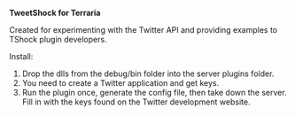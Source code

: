 ﻿__TweetShock for Terraria__

Created for experimenting with the Twitter API and providing examples to TShock plugin developers.

Install:

1. Drop the dlls from the debug/bin folder into the server plugins folder.
2. You need to create a Twitter application and get keys.
3. Run the plugin once, generate the config file, then take down the server. Fill in with the keys found on the Twitter development website.